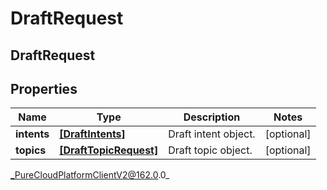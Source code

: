 # DraftRequest

## DraftRequest

## Properties

|Name | Type | Description | Notes|
|------------ | ------------- | ------------- | -------------|
| **intents** | [**[DraftIntents]**](DraftIntents) | Draft intent object. | [optional] |
| **topics** | [**[DraftTopicRequest]**](DraftTopicRequest) | Draft topic object. | [optional] |



_PureCloudPlatformClientV2@162.0.0_
